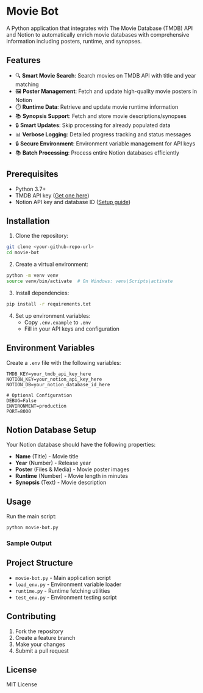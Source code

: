 # Movie Bot

A Python application that integrates with The Movie Database (TMDB) API and Notion to automatically enrich movie databases with comprehensive information including posters, runtime, and synopses.

## Features

- 🔍 **Smart Movie Search**: Search movies on TMDB API with title and year matching
- 🖼️ **Poster Management**: Fetch and update high-quality movie posters in Notion
- ⏱️ **Runtime Data**: Retrieve and update movie runtime information
- 📚 **Synopsis Support**: Fetch and store movie descriptions/synopses
- 🔒 **Smart Updates**: Skip processing for already populated data
- 📊 **Verbose Logging**: Detailed progress tracking and status messages
- 🔒 **Secure Environment**: Environment variable management for API keys
- 📚 **Batch Processing**: Process entire Notion databases efficiently

## Prerequisites

- Python 3.7+
- TMDB API key ([Get one here](https://www.themoviedb.org/settings/api))
- Notion API key and database ID ([Setup guide](https://developers.notion.com/docs/create-a-notion-integration))

## Installation

1. Clone the repository:
```bash
git clone <your-github-repo-url>
cd movie-bot
```

2. Create a virtual environment:
```bash
python -m venv venv
source venv/bin/activate  # On Windows: venv\Scripts\activate
```

3. Install dependencies:
```bash
pip install -r requirements.txt
```

4. Set up environment variables:
   - Copy `.env.example` to `.env`
   - Fill in your API keys and configuration

## Environment Variables

Create a `.env` file with the following variables:

```env
TMDB_KEY=your_tmdb_api_key_here
NOTION_KEY=your_notion_api_key_here
NOTION_DB=your_notion_database_id_here

# Optional Configuration
DEBUG=False
ENVIRONMENT=production
PORT=8000
```

## Notion Database Setup

Your Notion database should have the following properties:

- **Name** (Title) - Movie title
- **Year** (Number) - Release year
- **Poster** (Files & Media) - Movie poster images
- **Runtime** (Number) - Movie length in minutes
- **Synopsis** (Text) - Movie description

## Usage

Run the main script:
```bash
python movie-bot.py
```

### Sample Output

## Project Structure

- `movie-bot.py` - Main application script
- `load_env.py` - Environment variable loader
- `runtime.py` - Runtime fetching utilities
- `test_env.py` - Environment testing script

## Contributing

1. Fork the repository
2. Create a feature branch
3. Make your changes
4. Submit a pull request

## License

MIT License 